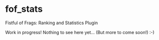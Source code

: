 # fof_stats
Fistful of Frags: Ranking and Statistics Plugin

Work in progress! Nothing to see here yet...
(But more to come soon!) :-)
